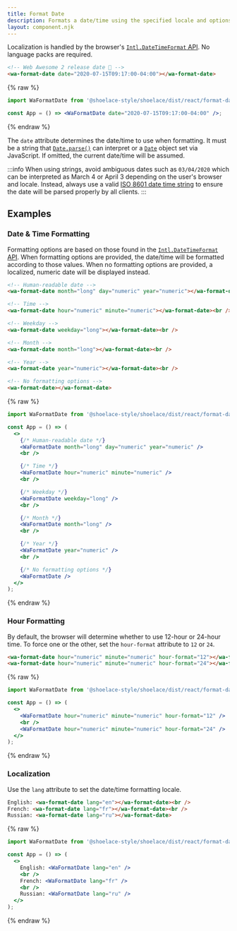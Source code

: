 ```yaml
---
title: Format Date
description: Formats a date/time using the specified locale and options.
layout: component.njk
---
```


Localization is handled by the browser's [`Intl.DateTimeFormat` API](https://developer.mozilla.org/en-US/docs/Web/JavaScript/Reference/Global_Objects/Intl/DateTimeFormat). No language packs are required.

```html {.example}
<!-- Web Awesome 2 release date 🎉 -->
<wa-format-date date="2020-07-15T09:17:00-04:00"></wa-format-date>
```

{% raw %}
```jsx {.react}
import WaFormatDate from '@shoelace-style/shoelace/dist/react/format-date';

const App = () => <WaFormatDate date="2020-07-15T09:17:00-04:00" />;
```
{% endraw %}

The `date` attribute determines the date/time to use when formatting. It must be a string that [`Date.parse()`](https://developer.mozilla.org/en-US/docs/Web/JavaScript/Reference/Global_Objects/Date/parse) can interpret or a [`Date`](https://developer.mozilla.org/en-US/docs/Web/JavaScript/Reference/Global_Objects/Date) object set via JavaScript. If omitted, the current date/time will be assumed.

:::info
When using strings, avoid ambiguous dates such as `03/04/2020` which can be interpreted as March 4 or April 3 depending on the user's browser and locale. Instead, always use a valid [ISO 8601 date time string](https://developer.mozilla.org/en-US/docs/Web/JavaScript/Reference/Global_Objects/Date/parse#Date_Time_String_Format) to ensure the date will be parsed properly by all clients.
:::

## Examples

### Date & Time Formatting

Formatting options are based on those found in the [`Intl.DateTimeFormat` API](https://developer.mozilla.org/en-US/docs/Web/JavaScript/Reference/Global_Objects/Intl/DateTimeFormat). When formatting options are provided, the date/time will be formatted according to those values. When no formatting options are provided, a localized, numeric date will be displayed instead.

```html {.example}
<!-- Human-readable date -->
<wa-format-date month="long" day="numeric" year="numeric"></wa-format-date><br />

<!-- Time -->
<wa-format-date hour="numeric" minute="numeric"></wa-format-date><br />

<!-- Weekday -->
<wa-format-date weekday="long"></wa-format-date><br />

<!-- Month -->
<wa-format-date month="long"></wa-format-date><br />

<!-- Year -->
<wa-format-date year="numeric"></wa-format-date><br />

<!-- No formatting options -->
<wa-format-date></wa-format-date>
```

{% raw %}
```jsx {.react}
import WaFormatDate from '@shoelace-style/shoelace/dist/react/format-date';

const App = () => (
  <>
    {/* Human-readable date */}
    <WaFormatDate month="long" day="numeric" year="numeric" />
    <br />

    {/* Time */}
    <WaFormatDate hour="numeric" minute="numeric" />
    <br />

    {/* Weekday */}
    <WaFormatDate weekday="long" />
    <br />

    {/* Month */}
    <WaFormatDate month="long" />
    <br />

    {/* Year */}
    <WaFormatDate year="numeric" />
    <br />

    {/* No formatting options */}
    <WaFormatDate />
  </>
);
```
{% endraw %}

### Hour Formatting

By default, the browser will determine whether to use 12-hour or 24-hour time. To force one or the other, set the `hour-format` attribute to `12` or `24`.

```html {.example}
<wa-format-date hour="numeric" minute="numeric" hour-format="12"></wa-format-date><br />
<wa-format-date hour="numeric" minute="numeric" hour-format="24"></wa-format-date>
```

{% raw %}
```jsx {.react}
import WaFormatDate from '@shoelace-style/shoelace/dist/react/format-date';

const App = () => (
  <>
    <WaFormatDate hour="numeric" minute="numeric" hour-format="12" />
    <br />
    <WaFormatDate hour="numeric" minute="numeric" hour-format="24" />
  </>
);
```
{% endraw %}

### Localization

Use the `lang` attribute to set the date/time formatting locale.

```html {.example}
English: <wa-format-date lang="en"></wa-format-date><br />
French: <wa-format-date lang="fr"></wa-format-date><br />
Russian: <wa-format-date lang="ru"></wa-format-date>
```

{% raw %}
```jsx {.react}
import WaFormatDate from '@shoelace-style/shoelace/dist/react/format-date';

const App = () => (
  <>
    English: <WaFormatDate lang="en" />
    <br />
    French: <WaFormatDate lang="fr" />
    <br />
    Russian: <WaFormatDate lang="ru" />
  </>
);
```
{% endraw %}
